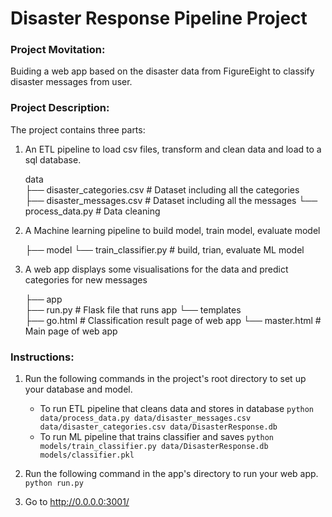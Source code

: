 # Disaster Response Pipeline Project
### Project Movitation:
Buiding a web app based on the disaster data from FigureEight to classify disaster messages from user. 
### Project Description:
The project contains three parts:
1. An ETL pipeline to load csv files, transform and clean data and load to a sql database.
   
     data                   
       ├── disaster_categories.csv          # Dataset including all the categories  
       ├── disaster_messages.csv            # Dataset including all the messages
       └── process_data.py                  # Data cleaning
2. A Machine learning pipeline to build model, train model, evaluate model   
    
 
    ├── model
        └── train_classifier.py              #  build, trian, evaluate ML model       
   
3. A web app displays some visualisations for the data and predict categories for new messages    
            
    ├── app     
        ├── run.py                           # Flask file that runs app
        └── templates   
            ├── go.html                      # Classification result page of web app
            └── master.html                  # Main page of web app  
### Instructions:
1. Run the following commands in the project's root directory to set up your database and model.

    - To run ETL pipeline that cleans data and stores in database
        `python data/process_data.py data/disaster_messages.csv data/disaster_categories.csv data/DisasterResponse.db`
    - To run ML pipeline that trains classifier and saves
        `python models/train_classifier.py data/DisasterResponse.db models/classifier.pkl`

2. Run the following command in the app's directory to run your web app.
    `python run.py`

3. Go to http://0.0.0.0:3001/
